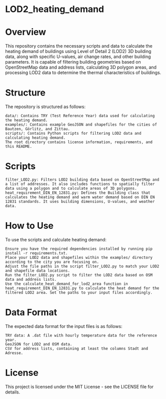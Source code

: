 # LOD2_heating_demand
# Overview

This repository contains the necessary scripts and data to calculate the heating demand of buildings using Level of Detail 2 (LOD2) 3D building data, along with specific U-values, air change rates, and other building parameters. It is capable of filtering building geometries based on OpenStreetMap data and address lists, calculating 3D polygon areas, and processing LOD2 data to determine the thermal characteristics of buildings.

# Structure

The repository is structured as follows:

    data/: Contains TRY (Test Reference Year) data used for calculating the heating demand.
    examples/: Contains example GeoJSON and shapefiles for the cities of Bautzen, Görlitz, and Zittau.
    scripts/: Contains Python scripts for filtering LOD2 data and calculating heating demand.
    The root directory contains license information, requirements, and this README.

# Scripts

    filter_LOD2.py: Filters LOD2 building data based on OpenStreetMap and a list of addresses. It also includes functions to spatially filter data using a polygon and to calculate areas of 3D polygons.
    heat_requirement_DIN_EN_12831.py: Defines the Building class that calculates the heating demand and warm water demand based on DIN EN 12831 standards. It uses building dimensions, U-values, and weather data.

# How to Use

To use the scripts and calculate heating demand:

    Ensure you have the required dependencies installed by running pip install -r requirements.txt.
    Place your LOD2 data and shapefiles within the examples/ directory according to the city you are focusing on.
    Adjust the file paths in the script filter_LOD2.py to match your LOD2 and shapefile data locations.
    Run the filter_LOD2.py script to filter the LOD2 data based on OSM data and address lists.
    Use the calculate_heat_demand_for_lod2_area function in heat_requirement_DIN_EN_12831.py to calculate the heat demand for the filtered LOD2 area. Set the paths to your input files accordingly.

# Data Format

The expected data format for the input files is as follows:

    TRY data: A .dat file with hourly temperature data for the reference year.
    GeoJSON for LOD2 and OSM data.
    CSV for address lists, containing at least the columns Stadt and Adresse.

# License

This project is licensed under the MIT License - see the LICENSE file for details.
